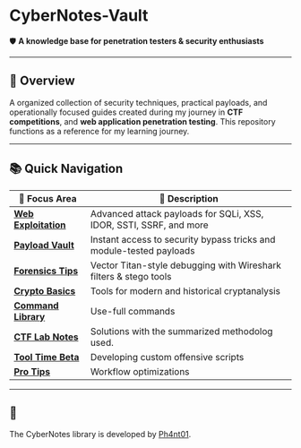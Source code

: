 # CyberNotes-Vault  
🛡️ **A knowledge base for penetration testers & security enthusiasts**  

---

## 🔭 Overview  
A organized collection of security techniques, practical payloads, and operationally focused guides created during my journey in **CTF competitions**, and **web application penetration testing**. This repository functions as a reference for my learning journey.  

---

## 📚 Quick Navigation  

| 🧱 Focus Area                                                                            | 🔖 Description                                                      |
| ---------------------------------------------------------------------------------------- | ------------------------------------------------------------------- |
| [**Web Exploitation**](https://github.com/Ph4nt01/CyberNotes-Vault/blob/main/web.md)     | Advanced attack payloads for SQLi, XSS, IDOR, SSTI, SSRF, and more  |
| [**Payload Vault**](https://github.com/Ph4nt01/CyberNotes-Vault/blob/main/payloads.md)   | Instant access to security bypass tricks and module-tested payloads |
| [**Forensics Tips**](https://github.com/Ph4nt01/CyberNotes-Vault/blob/main/forensics.md) | Vector Titan-style debugging with Wireshark filters & stego tools   |
| [**Crypto Basics**](https://github.com/Ph4nt01/CyberNotes-Vault/blob/main/crypto.md)     | Tools for modern and historical cryptanalysis                       |
| [**Command Library**](https://github.com/Ph4nt01/CyberNotes-Vault/blob/main/commands.md) | Use-full commands                                                   |
| [**CTF Lab Notes**](https://github.com/Ph4nt01/CyberNotes-Vault/blob/main/flag_log.md)   | Solutions with the summarized methodolog used.                      |
| [**Tool Time Beta**](https://github.com/Ph4nt01/CyberNotes-Vault/blob/main/toolkit.md)   | Developing custom offensive scripts                                 |
| [**Pro Tips**](https://github.com/Ph4nt01/CyberNotes-Vault/blob/main/tricks.md)          | Workflow optimizations                                              |

---

## 📜 
The CyberNotes library is developed by [Ph4nt01](https://github.com/Ph4nt01).